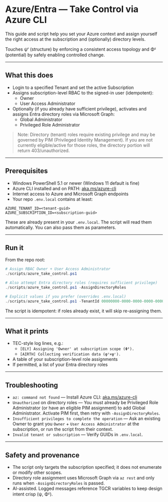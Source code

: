 # Azure/Entra — Take Control via Azure CLI

This guide and script help you set your Azure context and assign yourself the right access at the subscription and (optionally) directory levels.

Touches ψʳ (structure) by enforcing a consistent access topology and Φᴱ (potential) by safely enabling controlled change.

---

## What this does

- Login to a specified Tenant and set the active Subscription
- Assigns subscription-level RBAC to the signed-in user (idempotent):
  - Owner
  - User Access Administrator
- Optionally (if you already have sufficient privilege), activates and assigns Entra directory roles via Microsoft Graph:
  - Global Administrator
  - Privileged Role Administrator

> Note: Directory (tenant) roles require existing privilege and may be governed by PIM (Privileged Identity Management). If you are not currently eligible/active for those roles, the directory portion will return 403/unauthorized.

---

## Prerequisites

- Windows PowerShell 5.1 or newer (Windows 11 default is fine)
- Azure CLI installed and on PATH: [aka.ms/azure-cli](https://aka.ms/azure-cli)
- Internet access to Azure and Microsoft Graph endpoints
- Your repo `.env.local` contains at least:

```dotenv
AZURE_TENANT_ID=<tenant-guid>
AZURE_SUBSCRIPTION_ID=<subscription-guid>
```

These are already present in your `.env.local`. The script will read them automatically. You can also pass them as parameters.

---

## Run it

From the repo root:

```powershell
# Assign RBAC Owner + User Access Administrator
./scripts/azure_take_control.ps1

# Also attempt Entra directory roles (requires sufficient privilege)
./scripts/azure_take_control.ps1 -AssignDirectoryRoles

# Explicit values if you prefer (overrides .env.local)
./scripts/azure_take_control.ps1 -TenantId 00000000-0000-0000-0000-000000000000 -SubscriptionId 11111111-1111-1111-1111-111111111111
```

The script is idempotent: if roles already exist, it will skip re-assigning them.

---

## What it prints

- TEC-style log lines, e.g.:
  - `[ELY] Assigning 'Owner' at subscription scope (Φᴱ).`
  - `[AIRTH] Collecting verification data (φᵗ×ψʳ).`
- A table of your subscription-level role assignments
- If permitted, a list of your Entra directory roles

---

## Troubleshooting

- `az: command not found` — Install Azure CLI: [aka.ms/azure-cli](https://aka.ms/azure-cli)
- `Unauthorized` on directory roles — You must already be Privileged Role Administrator (or have an eligible PIM assignment) to add Global Administrator. Activate PIM first, then retry with `-AssignDirectoryRoles`.
- `Insufficient privileges to complete the operation` — Ask an existing Owner to grant you `Owner` + `User Access Administrator` at the subscription, or run the script from their context.
- `Invalid tenant or subscription` — Verify GUIDs in `.env.local`.

---

## Safety and provenance

- The script only targets the subscription specified; it does not enumerate or modify other scopes.
- Directory role assignment uses Microsoft Graph via `az rest` and only runs when `-AssignDirectoryRoles` is passed.
- AI-assisted. Logged messages reference TGCR variables to keep design intent crisp (ψ, Φᴱ).
